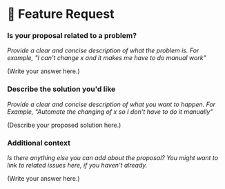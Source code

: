 # 🚀 Feature Request

### Is your proposal related to a problem?

*Provide a clear and concise description of what the problem is.
For example, "I can't change x and it makes me have to do manual work"*

(Write your answer here.)

### Describe the solution you'd like

*Provide a clear and concise description of what you want to happen.
For Example, "Automate the changing of x so I don't have to do it manually"*

(Describe your proposed solution here.)

### Additional context

*Is there anything else you can add about the proposal?
You might want to link to related issues here, if you haven't already.*

(Write your answer here.)
